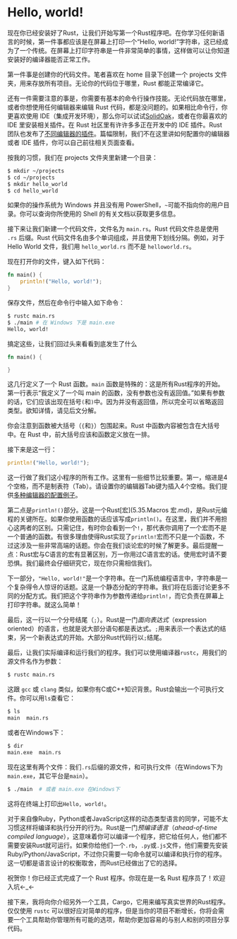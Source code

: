 # Hello, world!
现在你已经安装好了Rust，让我们开始写第一个Rust程序吧。在你学习任何新语言的时候，第一件事都应该是在屏幕上打印一个“Hello, world!”字符串，这已经成为了一个传统。在屏幕上打印字符串是一件非常简单的事情，这样做可以让你知道安装好的编译器能否正常工作。

第一件事是创建你的代码文件。笔者喜欢在 home 目录下创建一个 projects 文件夹，用来存放所有项目。无论你的代码位于哪里，Rust 都能正常编译它。

还有一件需要注意的事是，你需要有基本的命令行操作技能。无论代码放在哪里，或者你想使用任何编辑器来编辑 Rust 代码，都是没问题的。如果相比命令行，你更喜欢使用 IDE（集成开发环境），那么你可以试试[SolidOak](https://github.com/oakes/SolidOak)，或者在你最喜欢的 IDE 里安装相关插件。在 Rust 社区里有许许多多正在开发中的 IDE 插件。Rust 团队也发布了[不同编辑器的插件](https://github.com/rust-lang/rust/blob/master/src/etc/CONFIGS.md)。篇幅限制，我们不在这里讲如何配置你的编辑器或者 IDE 插件，你可以自己前往相关页面查看。

按我的习惯，我们在 projects 文件夹里新建一个目录：

```bash
$ mkdir ~/projects
$ cd ~/projects
$ mkdir hello_world
$ cd hello_world
```

如果你的操作系统为 Windows 并且没有用 PowerShell，`~`可能不指向你的用户目录。你可以查询你所使用的 Shell 的有关文档以获取更多信息。

接下来让我们新建一个代码文件，文件名为 `main.rs`。Rust 代码文件总是使用 `.rs` 后缀。Rust 代码文件名由多个单词组成，并且使用下划线分隔。例如，对于 Hello World 文件，我们用 `hello_world.rs` 而不是 `helloworld.rs`。

现在打开你的文件，键入如下代码：

```rust
fn main() {
    println!("Hello, world!");
}
```

保存文件，然后在命令行中输入如下命令：

```bash
$ rustc main.rs
$ ./main # 在 Windows 下是 main.exe
Hello, world!
```

搞定这些，让我们回过头来看看到底发生了什么

```rust
fn main() {

}
```

这几行定义了一个 Rust 函数。`main` 函数是特殊的：这是所有Rust程序的开始。第一行表示“我定义了一个叫 main 的函数，没有参数也没有返回值。”如果有参数的话，它们应该出现在括号`(`和`)`中。因为并没有返回值，所以完全可以省略返回类型。欲知详情，请见后文分解。

你会注意到函数被大括号（`{`和`}`）包围起来。Rust 中函数内容被包含在大括号中。在 Rust 中，前大括号应该和函数定义放在一排。

接下来是这一行：

```rust
println!("Hello, world!");
```

这一行做了我们这小程序的所有工作。这里有一些细节比较重要。第一，缩进是4个空格，而不是制表符（Tab）。请设置你的编辑器Tab键为插入4个空格。我们提供[多种编辑器的配置例子](https://github.com/rust-lang/rust/blob/master/src/etc/CONFIGS.md)。

第二点是`println!()`部分。这是一个Rust[宏](5.35.Macros 宏.md)，是Rust元编程的关键所在。如果你使用函数的话应该写成`println()`。在这里，我们并不用担心这两者的区别。只需记住，有时你会看到一个`!`，那代表你调用了一个宏而不是一个普通的函数。有很多理由使得Rust实现了`println!`宏而不只是一个函数，不过这涉及一些非常高端的话题。你会在我们谈论宏的时候了解更多。最后提醒一点：Rust宏与C语言的宏有显著区别，万一你用过C语言宏的话。使用宏时请不要恐惧。我们最终会仔细研究它，现在你只需相信我们。

下一部分，`"Hello, world!"`是一个字符串。在一门系统编程语言中，字符串是一个复杂得令人惊讶的话题。这是一个静态分配的字符串。我们将在后面讨论更多不同的分配方式。我们把这个字符串作为参数传递给`println!`，而它负责在屏幕上打印字符串。就这么简单！

最后，这一行以一个分号结尾（`;`）。Rust是一门*面向表达式*（expression oriented）的语言，也就是说大部分语句都是表达式。`;`用来表示一个表达式的结束，另一个新表达式的开始。大部分Rust代码行以`;`结尾。

最后，让我们实际编译和运行我们的程序。我们可以使用编译器`rustc`，用我们的源文件名作为参数：

```bash
$ rustc main.rs
```

这跟 `gcc` 或 `clang` 类似，如果你有C或C++知识背景。Rust会输出一个可执行文件。你可以用`ls`查看它：

```bash
$ ls
main  main.rs
```

或者在Windows下：

```bash
$ dir
main.exe  main.rs
```

现在这里有两个文件：我们`.rs`后缀的源文件，和可执行文件（在Windows下为`main.exe`，其它平台是`main`）。

```bash
$ ./main  # 或者 main.exe 在Windows下
```

这将在终端上打印出`Hello, world!`。

对于来自像Ruby，Python或者JavaScript这样的动态类型语言的同学，可能不太习惯这样将编译和执行分开的行为。Rust是一门*预编译语言*（*ahead-of-time compiled language*），这意味着你可以编译一个程序，把它给任何人，他们都不需要安装Rust就可运行。如果你给他们一个`.rb`，`.py`或`.js`文件，他们需要先安装 Ruby/Python/JavaScript，不过你只需要一句命令就可以编译和执行你的程序。这一切都是语言设计的权衡取舍，而Rust已经做出了它的选择。

祝贺你！你已经正式完成了一个 Rust 程序。你现在是一名 Rust 程序员了！欢迎入坑←_←

接下来，我将向你介绍另外一个工具，Cargo，它用来编写真实世界的Rust程序。仅仅使用 `rustc` 可以很好应对简单的程序，但是当你的项目不断增长，你将会需要一个工具帮助你管理所有可能的选项，帮助你更加容易的与别人和别的项目分享代码。
